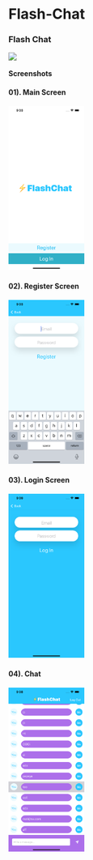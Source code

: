 # Flash-Chat

<h3>Flash Chat</h3>
<img src="https://github.com/MalingaBandara/FireChat-iOS/blob/main/chat.gif" width="150vh" >

<b>Screenshots</b>

<h4>01). Main Screen</h4>
 <img src="https://github.com/MalingaBandara/FireChat-iOS/blob/main/main.png" width="150vh" >


<h4>02). Register Screen</h4>
 <img src="https://github.com/MalingaBandara/FireChat-iOS/blob/main/reg.png" width="150vh" >

<h4>03). Login Screen</h4>
 <img src="https://github.com/MalingaBandara/FireChat-iOS/blob/main/login.png" width="150vh" >

<h4>04). Chat</h4>
<img src="https://github.com/MalingaBandara/FireChat-iOS/blob/main/%20Chat.png" width="150vh" >
